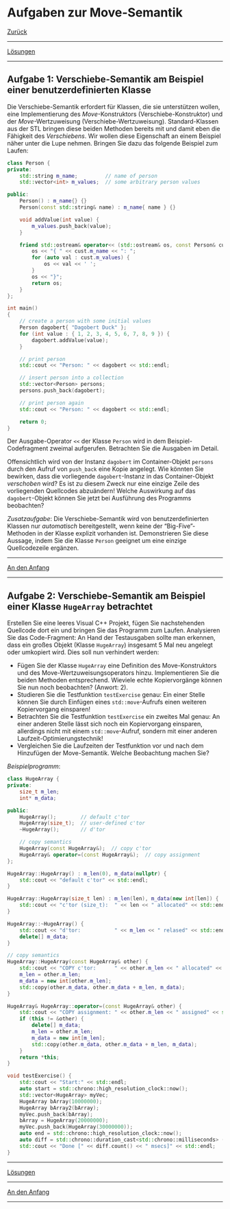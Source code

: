 # Aufgaben zur Move-Semantik

[Zurück](Exercises.md)

---

[Lösungen](Exercises_01_MoveSemantics.cpp)

---

## Aufgabe 1: Verschiebe-Semantik am Beispiel einer benutzerdefinierten Klasse

Die Verschiebe-Semantik erfordert für Klassen, die sie unterstützen wollen,
eine Implementierung des *Move*-Konstruktors (Verschiebe-Konstruktor) und der *Move*-Wertzuweisung (Verschiebe-Wertzuweisung).
Standard-Klassen aus der STL bringen diese beiden Methoden bereits mit
und damit eben die Fähigkeit des *Verschiebens*.
Wir wollen diese Eigenschaft an einem Beispiel näher unter die Lupe nehmen.
Bringen Sie dazu das folgende Beispiel zum Laufen:

```cpp
class Person {
private:
    std::string m_name;         // name of person
    std::vector<int> m_values;  // some arbitrary person values

public:
    Person() : m_name{} {}
    Person(const std::string& name) : m_name{ name } {}

    void addValue(int value) {
        m_values.push_back(value);
    }

    friend std::ostream& operator<< (std::ostream& os, const Person& cust) {
        os << "{ " << cust.m_name << ": ";
        for (auto val : cust.m_values) {
            os << val << ' ';
        }
        os << "}";
        return os;
    }
};

int main()
{
    // create a person with some initial values
    Person dagobert{ "Dagobert Duck" };
    for (int value : { 1, 2, 3, 4, 5, 6, 7, 8, 9 }) {
        dagobert.addValue(value);
    }

    // print person
    std::cout << "Person: " << dagobert << std::endl;

    // insert person into a collection
    std::vector<Person> persons;
    persons.push_back(dagobert);

    // print person again
    std::cout << "Person: " << dagobert << std::endl;

    return 0;
}
```

Der Ausgabe-Operator `<<` der Klasse `Person` wird in dem Beispiel-Codefragment zweimal aufgerufen.
Betrachten Sie die Ausgaben im Detail.

Offensichtlich wird von der Instanz `dagobert` im Container-Objekt `persons` durch den Aufruf von `push_back`
eine Kopie angelegt.
Wie könnten Sie bewirken, dass die vorliegende `dagobert`-Instanz in das Container-Objekt *verschoben* wird?
Es ist zu diesem Zweck nur eine einzige Zeile des vorliegenden Quellcodes abzuändern!
Welche Auswirkung auf das `dagobert`-Objekt können Sie jetzt bei Ausführung des Programms beobachten?

*Zusatzaufgabe*:
Die Verschiebe-Semantik wird von benutzerdefinierten Klassen nur *automatisch* bereitgestellt,
wenn keine der &ldquo;Big-Five&rdquo;-Methoden in der Klasse explizit vorhanden ist.
Demonstrieren Sie diese Aussage, indem Sie die Klasse `Person` geeignet um eine einzige Quellcodezeile ergänzen.

---

[An den Anfang](#Aufgaben-zur-Move-Semantik)

---

## Aufgabe 2: Verschiebe-Semantik am Beispiel einer Klasse `HugeArray` betrachtet

Erstellen Sie eine leeres Visual C++ Projekt,
fügen Sie nachstehenden Quellcode dort ein und bringen Sie das Programm zum Laufen.
Analysieren Sie das Code-Fragment: An Hand der Testausgaben sollte man erkennen,
dass ein großes Objekt (Klasse `HugeArray`) insgesamt 5 Mal neu angelegt oder umkopiert wird. Dies soll nun verhindert werden:

  * Fügen Sie der Klasse `HugeArray` eine Definition des Move-Konstruktors und des Move-Wertzuweisungsoperators hinzu.
    Implementieren Sie die beiden Methoden entsprechend. Wieviele echte Kopiervorgänge können Sie nun noch beobachten? (Anwort: 2).
  * Studieren Sie die Testfunktion `testExercise` genau: Ein einer Stelle können Sie durch Einfügen eines
    `std::move`-Aufrufs einen weiteren Kopiervorgang einsparen!
  * Betrachten Sie die Testfunktion `testExercise` ein zweites Mal genau:
    An einer anderen Stelle lässt sich noch ein Kopiervorgang einsparen, allerdings nicht mit einem `std::move`-Aufruf,
    sondern mit einer anderen Laufzeit-Optimierungstechnik!
  * Vergleichen Sie die Laufzeiten der Testfunktion vor und nach dem Hinzufügen der Move-Semantik. 
    Welche Beobachtung machen Sie?

*Beispielprogramm*:

```cpp
class HugeArray {
private:
    size_t m_len;
    int* m_data;

public:
    HugeArray();        // default c'tor
    HugeArray(size_t);  // user-defined c'tor
    ~HugeArray();       // d'tor

    // copy semantics
    HugeArray(const HugeArray&);  // copy c'tor
    HugeArray& operator=(const HugeArray&);  // copy assignment
};

HugeArray::HugeArray() : m_len(0), m_data(nullptr) {
    std::cout << "default c'tor" << std::endl;
}

HugeArray::HugeArray(size_t len) : m_len(len), m_data(new int[len]) {
    std::cout << "c'tor (size_t):  " << len << " allocated" << std::endl;
}

HugeArray::~HugeArray() {
    std::cout << "d'tor:           " << m_len << " relased" << std::endl;
    delete[] m_data;
}

// copy semantics
HugeArray::HugeArray(const HugeArray& other) {
    std::cout << "COPY c'tor:      " << other.m_len << " allocated" << std::endl;
    m_len = other.m_len;
    m_data = new int[other.m_len];
    std::copy(other.m_data, other.m_data + m_len, m_data);
}

HugeArray& HugeArray::operator=(const HugeArray& other) {
    std::cout << "COPY assignment: " << other.m_len << " assigned" << std::endl;
    if (this != &other) {
        delete[] m_data;
        m_len = other.m_len;
        m_data = new int[m_len];
        std::copy(other.m_data, other.m_data + m_len, m_data);
    }
    return *this;
}

void testExercise() {
    std::cout << "Start:" << std::endl;
    auto start = std::chrono::high_resolution_clock::now();
    std::vector<HugeArray> myVec;
    HugeArray bArray(10000000);
    HugeArray bArray2(bArray);
    myVec.push_back(bArray);
    bArray = HugeArray(20000000);
    myVec.push_back(HugeArray(30000000));
    auto end = std::chrono::high_resolution_clock::now();
    auto diff = std::chrono::duration_cast<std::chrono::milliseconds> (end - start);
    std::cout << "Done [" << diff.count() << " msecs]" << std::endl;
}
```

---

[Lösungen](Exercises_01_MoveSemantics.cpp)

---

[An den Anfang](#Aufgaben-zur-Move-Semantik)

---

